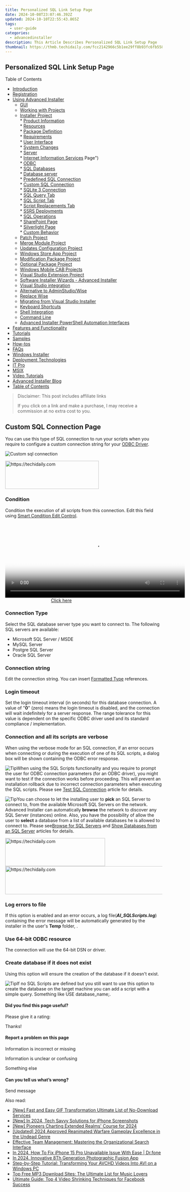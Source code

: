 ```yaml
---
title: Personalized SQL Link Setup Page
date: 2024-10-08T23:07:46.392Z
updated: 2024-10-10T22:55:43.865Z
tags:
  - user-guide
categories:
  - advancedinstaller
description: This Article Describes Personalized SQL Link Setup Page
thumbnail: https://thmb.techidaily.com/fcc2142966c5b1ee29ff8b93fc6fb55850db39c56e2485dc6f07b17bf29f5810.jpg
---
```


## Personalized SQL Link Setup Page

Table of Contents

* [Introduction](https://tools.techidaily.com/advancedinstaller/products/)
* [Registration](https://tools.techidaily.com/advancedinstaller/products/)
* [Using Advanced Installer](https://tools.techidaily.com/advancedinstaller/products/)  
   * [GUI](https://tools.techidaily.com/advancedinstaller/products/)  
   * [Working with Projects](https://tools.techidaily.com/advancedinstaller/products/)  
   * [Installer Project](https://tools.techidaily.com/advancedinstaller/products/)  
         * [Product Information](https://tools.techidaily.com/advancedinstaller/products/)  
         * [Resources](https://tools.techidaily.com/advancedinstaller/products/)  
         * [Package Definition](https://tools.techidaily.com/advancedinstaller/products/)  
         * [Requirements](https://tools.techidaily.com/advancedinstaller/products/)  
         * [User Interface](https://tools.techidaily.com/advancedinstaller/products/)  
         * [System Changes](https://tools.techidaily.com/advancedinstaller/products/)  
         * [Server](https://tools.techidaily.com/advancedinstaller/products/)  
                  * [Internet Information Services](https://tools.techidaily.com/advancedinstaller/products/) Page")  
                  * [ODBC](https://tools.techidaily.com/advancedinstaller/products/)  
                  * [SQL Databases](https://tools.techidaily.com/advancedinstaller/products/)  
                              * [Database server](https://tools.techidaily.com/advancedinstaller/products/)  
                                             * [Predefined SQL Connection](https://tools.techidaily.com/advancedinstaller/products/)  
                                             * [Custom SQL Connection](https://tools.techidaily.com/advancedinstaller/products/)  
                                             * [SQLite 3 Connection](https://tools.techidaily.com/advancedinstaller/products/)  
                                             * [SQL Query Tab](https://tools.techidaily.com/advancedinstaller/products/)  
                                             * [SQL Script Tab](https://tools.techidaily.com/advancedinstaller/products/)  
                                             * [Script Replacements Tab](https://tools.techidaily.com/advancedinstaller/products/)  
                              * [SSRS Deployments](https://tools.techidaily.com/advancedinstaller/products/)  
                              * [SQL Operations](https://tools.techidaily.com/advancedinstaller/products/)  
                  * [SharePoint Page](https://tools.techidaily.com/advancedinstaller/products/)  
                  * [Silverlight Page](https://tools.techidaily.com/advancedinstaller/products/)  
         * [Custom Behavior](https://tools.techidaily.com/advancedinstaller/products/)  
   * [Patch Project](https://tools.techidaily.com/advancedinstaller/products/)  
   * [Merge Module Project](https://tools.techidaily.com/advancedinstaller/products/)  
   * [Updates Configuration Project](https://tools.techidaily.com/advancedinstaller/products/)  
   * [Windows Store App Project](https://tools.techidaily.com/advancedinstaller/products/)  
   * [Modification Package Project](https://tools.techidaily.com/advancedinstaller/products/)  
   * [Optional Package Project](https://tools.techidaily.com/advancedinstaller/products/)  
   * [Windows Mobile CAB Projects](https://tools.techidaily.com/advancedinstaller/products/)  
   * [Visual Studio Extension Project](https://tools.techidaily.com/advancedinstaller/products/)  
   * [Software Installer Wizards - Advanced Installer](https://tools.techidaily.com/advancedinstaller/products/)  
   * [Visual Studio integration](https://tools.techidaily.com/advancedinstaller/products/)  
   * [Alternative to AdminStudio/Wise](https://tools.techidaily.com/advancedinstaller/products/)  
   * [Replace Wise](https://tools.techidaily.com/advancedinstaller/products/)  
   * [Migrating from Visual Studio Installer](https://tools.techidaily.com/advancedinstaller/products/)  
   * [Keyboard Shortcuts](https://tools.techidaily.com/advancedinstaller/products/)  
   * [Shell Integration](https://tools.techidaily.com/advancedinstaller/products/)  
   * [Command Line](https://tools.techidaily.com/advancedinstaller/products/)  
   * [Advanced Installer PowerShell Automation Interfaces](https://tools.techidaily.com/advancedinstaller/products/)
* [Features and Functionality](https://tools.techidaily.com/advancedinstaller/products/)
* [Tutorials](https://tools.techidaily.com/advancedinstaller/products/)
* [Samples](https://tools.techidaily.com/advancedinstaller/products/)
* [How-tos](https://tools.techidaily.com/advancedinstaller/products/)
* [FAQs](https://tools.techidaily.com/advancedinstaller/products/)
* [Windows Installer](https://tools.techidaily.com/advancedinstaller/products/)
* [Deployment Technologies](https://tools.techidaily.com/advancedinstaller/products/)
* [IT Pro](https://tools.techidaily.com/advancedinstaller/products/)
* [MSIX](https://tools.techidaily.com/advancedinstaller/products/)
* [Video Tutorials](https://tools.techidaily.com/advancedinstaller/products/)
* [Advanced Installer Blog](https://tools.techidaily.com/advancedinstaller/products/)
* [Table of Contents](https://tools.techidaily.com/advancedinstaller/products/)

>  Disclaimer: This post includes affiliate links
>
>  If you click on a link and make a purchase, I may receive a commission at no extra cost to you.
>

## Custom SQL Connection Page

You can use this type of SQL connection to run your scripts when you require to configure a custom connection string for your [ODBC Driver](https://tools.techidaily.com/advancedinstaller/products/).

![Custom sql connection](https://cdn.advancedinstaller.com/img/ui/custom-sql-connection.png "Custom sql connection")  

<!-- affiliate ads begin -->
<a href="https://aligracehair.sjv.io/c/5597632/1868495/19272" target="_top" id="1868495">
  <img src="//a.impactradius-go.com/display-ad/19272-1868495" border="0" alt="https://techidaily.com" width="300" height="90"/>
</a>
<img height="0" width="0" src="https://aligracehair.sjv.io/i/5597632/1868495/19272" style="position:absolute;visibility:hidden;" border="0" />
<!-- affiliate ads end -->

### Condition

Condition the execution of all scripts from this connection. Edit this field using [Smart Condition Edit Control](https://tools.techidaily.com/advancedinstaller/products/).

<!-- affiliate ads begin -->
<span id="1982499">
					<video width="576" height="240" style="cursor:pointer"
           poster="//a.impactradius-go.com/display-clicktoplayimage/1982499.png"
           onclick="if(!this.playClicked){this.play();this.setAttribute('controls',true);this.playClicked=true;}">
	   <source src="//a.impactradius-go.com/display-ad/22993-1982499">
	   <img src="//a.impactradius-go.com/display-clicktoplayimage/1982499.png" style="border: none; height: 100%; width: 100%; object-fit: contain">
	</video>
	<div style="width:360px;text-align:center"><a href="javascript:window.open(decodeURIComponent('https%3A%2F%2Fhomestyler.sjv.io%2Fc%2F5597632%2F1982499%2F22993'), '_blank');void(0);">Click here</a></div>
</span>
<img height="0" width="0" src="https://imp.pxf.io/i/5597632/1982499/22993" style="position:absolute;visibility:hidden;" border="0" />
<!-- affiliate ads end -->

### Connection Type

Select the SQL database server type you want to connect to. The following SQL servers are available:

* Microsoft SQL Server / MSDE
* MySQL Server
* Postgre SQL Server
* Oracle SQL Server

### Connection string

Edit the connection string. You can insert [Formatted Type](https://tools.techidaily.com/advancedinstaller/products/) references.

### Login timeout

Set the login timeout interval (in seconds) for this database connection. A value of "**0**" (zero) means the login timeout is disabled, and the connection will wait indefinitely for a server response. The range tolerance for this value is dependent on the specific ODBC driver used and its standard compliance / implementation.

### Connection and all its scripts are verbose

When using the verbose mode for an SQL connection, if an error occurs when connecting or during the execution of one of its SQL scripts, a dialog box will be shown containing the ODBC error response.

![Tip](https://cdn.advancedinstaller.com/svg/common/IconMessageTip.svg)When using the SQL Scripts functionality and you require to prompt the user for ODBC connection parameters (for an ODBC driver), you might want to test if the connection works before proceeding. This will prevent an installation rollback due to incorrect connection parameters when executing the SQL scripts. Please see [Test SQL Connection](https://tools.techidaily.com/advancedinstaller/products/) article for details.

![Tip](https://cdn.advancedinstaller.com/svg/common/IconMessageTip.svg)You can choose to let the installing user to **pick** an SQL Server to connect to, from the available Microsoft SQL Servers on the network. Advanced Installer can automatically **browse** the network to discover any SQL Server (instances) online. Also, you have the possibility of allow the user to **select** a database from a list of available databases he is allowed to connect to. Please see[Browse for SQL Servers](https://tools.techidaily.com/advancedinstaller/products/) and [Show Databases from an SQL Server](https://tools.techidaily.com/advancedinstaller/products/) articles for details.

<!-- affiliate ads begin -->
<a href="https://wigfever.sjv.io/c/5597632/2014850/22899" target="_top" id="2014850">
  <img src="//a.impactradius-go.com/display-ad/22899-2014850" border="0" alt="https://techidaily.com" width="320" height="90"/>
</a>
<img height="0" width="0" src="https://wigfever.sjv.io/i/5597632/2014850/22899" style="position:absolute;visibility:hidden;" border="0" />
<!-- affiliate ads end -->

<!-- affiliate ads begin -->
<a href="https://unicoeye.pxf.io/c/5597632/2134230/18498" target="_top" id="2134230">
  <img src="//a.impactradius-go.com/display-ad/18498-2134230" border="0" alt="https://techidaily.com" width="728" height="90"/>
</a>
<img height="0" width="0" src="https://unicoeye.pxf.io/i/5597632/2134230/18498" style="position:absolute;visibility:hidden;" border="0" />
<!-- affiliate ads end -->

### Log errors to file

If this option is enabled and an error occurs, a log file(**_AI\_SQLScripts.log_**) containing the error message will be automatically generated by the installer in the user's **Temp** folder, .

### Use 64-bit ODBC resource

The connection will use the 64-bit DSN or driver.

### Create database if it does not exist

 Using this option will ensure the creation of the database if it doesn't exist.

![Tip](https://cdn.advancedinstaller.com/svg/common/IconMessageTip.svg)If no SQL Scripts are defined but you still want to use this option to create the database on the target machine you can add a script with a simple query. Something like USE database\_name;.

#### Did you find this page useful?

Please give it a rating:

 Thanks!

#### Report a problem on this page

Information is incorrect or missing

Information is unclear or confusing

Something else

#### Can you tell us what’s wrong?

Send message

<ins class="adsbygoogle"
     style="display:block"
     data-ad-format="autorelaxed"
     data-ad-client="ca-pub-7571918770474297"
     data-ad-slot="1223367746"></ins>

<ins class="adsbygoogle"
     style="display:block"
     data-ad-client="ca-pub-7571918770474297"
     data-ad-slot="8358498916"
     data-ad-format="auto"
     data-full-width-responsive="true"></ins>

<span class="atpl-alsoreadstyle">Also read:</span>
<div><ul>
<li><a href="https://some-techniques.techidaily.com/new-fast-and-easy-gif-transformation-ultimate-list-of-no-download-services/"><u>[New] Fast and Easy GIF Transformation Ultimate List of No-Download Services</u></a></li>
<li><a href="https://remote-screen-capture.techidaily.com/new-in-2024-tech-savvy-solutions-for-iphone-screenshots/"><u>[New] In 2024, Tech Savvy Solutions for iPhone Screenshots</u></a></li>
<li><a href="https://fox-access.techidaily.com/new-pioneers-charting-extended-realms-course-for-2024/"><u>[New] Pioneers Charting Extended Realms' Course for 2024</u></a></li>
<li><a href="https://visual-screen-recording.techidaily.com/updated-2024-approved-reanimated-warfare-gameplay-excellence-in-the-undead-genre/"><u>[Updated] 2024 Approved Reanimated Warfare Gameplay Excellence in the Undead Genre</u></a></li>
<li><a href="https://fox-web3.techidaily.com/effective-team-management-mastering-the-organizational-search-interface/"><u>Effective Team Management: Mastering the Organizational Search Interface</u></a></li>
<li><a href="https://iphone-unlock.techidaily.com/in-2024-how-to-fix-iphone-15-pro-unavailable-issue-with-ease-drfone-by-drfone-ios/"><u>In 2024, How To Fix iPhone 15 Pro Unavailable Issue With Ease | Dr.fone</u></a></li>
<li><a href="https://some-techniques.techidaily.com/in-2024-innovative-8th-generation-photographic-fusion-app/"><u>In 2024, Innovative 8Th Generation Photographic Fusion App</u></a></li>
<li><a href="https://fox-web3.techidaily.com/step-by-step-tutorial-transforming-your-avchd-videos-into-avi-on-a-windows-pc/"><u>Step-by-Step Tutorial: Transforming Your AVCHD Videos Into AVI on a Windows PC</u></a></li>
<li><a href="https://fox-web3.techidaily.com/top-free-mp3-download-sites-the-ultimate-list-for-music-lovers/"><u>Top Free MP3 Download Sites: The Ultimate List for Music Lovers</u></a></li>
<li><a href="https://fox-web3.techidaily.com/ultimate-guide-top-4-video-shrinking-techniques-for-facebook-success/"><u>Ultimate Guide: Top 4 Video Shrinking Techniques for Facebook Success</u></a></li>
</ul></div>

